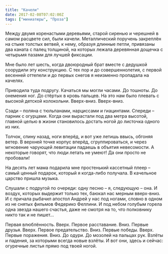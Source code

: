 ```yaml
---
title: "Качели"
date: 2017-02-08T07:02:00Z
tags: ["миниатюры", "Проза"]
---
```


Между двумя коренастыми деревьями, старой сиренью и черешней в самом расцвете сил, были качели. Металлический поручень закреплён на стыке толстых ветвей, к нему, образуя длинные петли, привязаны два каната с палец толщиной, на которых лежала деревянная дощечка с четырьмя пазами для лучшей фиксации.

Мне было лет шесть, когда двоюродный брат вместе с дедушкой соорудили эту конструкцию. С тех пор и до совершеннолетия, с первой весенней оттепели и до первых снегов я неизменно пропадала на качелях.

Приводила туда подругу. Качаться мы могли часами. До тошноты. До онемения ног. До стёртых в кровь пальцев. На это нам было плевать с высокой детской колокольни. Вверх-вниз. Вверх-вниз.

Сзади – поляна с тюльпанами, нарциссами и гиацинтами. Спереди – парник с огурцами. Когда они вырастали под два метра высотой, главной целью в жизни становилось достать ногой до листочка одного из них.

Толчок, спину назад, ноги вперёд, и вот уже летишь ввысь, обгоняя ветер. В верхней точке корпус вперёд, сгруппироваться, и через мгновение чарующей левитации падаешь в объятия невесомости. А некоторые говорят, что люди летать не умеют! Да они просто не пробовали!

На десять лет мама подарила мне простенький кассетный плеер – самый ценный подарок, который я когда-либо получала. В качельное царство пришла музыка.

Слушали с подругой по очереди: одну песню – я, следующую – она. И воздух, которых выдержит только тех, баюкал нас мерным вверх-вниз. И с причала рыбачил апостол Андрей у нас под ногами, словно в одном из не снятых фильмов Федерико Феллини. И под небом голубым горела одна звезда нашего счастья, даже не смотря на то, что полковнику никто так и не пишет…

Первая влюблённость. Вверх. Первое расставание. Вниз. Первые друзья. Вверх. Первое предательство. Вниз. Первые победы. Вверх. Первые поражения. Вниз. До одури. До мозолей на пальцах рук. Взлёты и падения, за которыми всегда новые взлёты. И вот они, здесь и сейчас: огуречные листья прямо под твоей ногой.  
